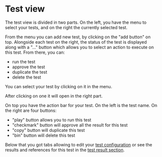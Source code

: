 # Test view
The test view is divided in two parts. On the left, you have the menu to select your tests, and on the right the currently selected test.

From the menu you can add new test, by clicking on the "add button" on top. Alongside each test on the right, the status of the test is displayed along with a "..." button which allows you to select an action to execute on this test. From there, you can:
- run the test
- approve the test
- duplicate the test
- delete the test

You can select your test by clicking on it in the menu. 

After clicking on one it will open in the right part.

On top you have the action bar for your test. On the left is the test name. On the right are four buttons:
- "play" button allows you to run this test
- "checkmark" button will approve all the result for this test
- "copy" button will duplicate this test
- "bin" button will delete this test

Below that you got tabs allowing to edit your [test configuration](/guide/test-configuration) or see the results and references for this test in the [test result section](/guide/test-result).